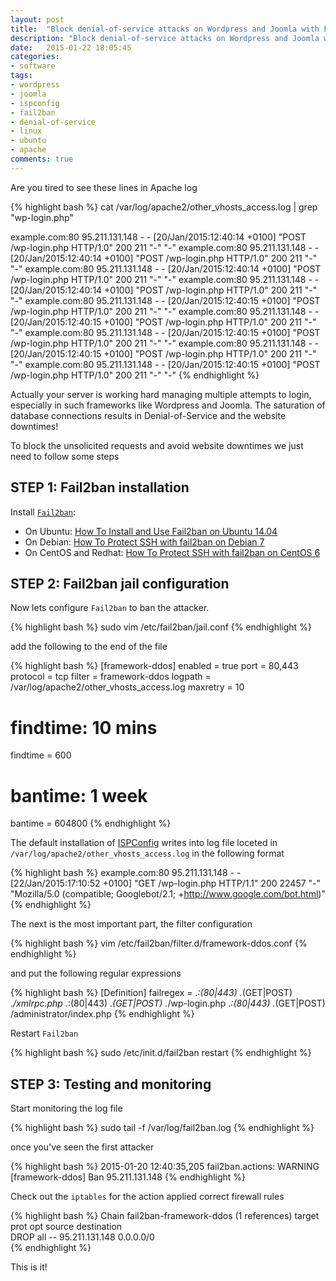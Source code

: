 ```yaml
---
layout: post
title:  "Block denial-of-service attacks on Wordpress and Joomla with Fail2Ban in ISPConfig"
description: "Block denial-of-service attacks on Wordpress and Joomla with Fail2Ban in ISPConfig"
date:   2015-01-22 18:05:45
categories:
- software
tags:
- wordpress
- joomla
- ispconfig
- fail2ban
- denial-of-service
- linux
- ubuntu
- apache
comments: true
---
```


Are you tired to see these lines in Apache log

{% highlight bash %}
cat /var/log/apache2/other_vhosts_access.log | grep "wp-login.php"

example.com:80 95.211.131.148 - - [20/Jan/2015:12:40:14 +0100] "POST /wp-login.php HTTP/1.0" 200 211 "-" "-"
example.com:80 95.211.131.148 - - [20/Jan/2015:12:40:14 +0100] "POST /wp-login.php HTTP/1.0" 200 211 "-" "-"
example.com:80 95.211.131.148 - - [20/Jan/2015:12:40:14 +0100] "POST /wp-login.php HTTP/1.0" 200 211 "-" "-"
example.com:80 95.211.131.148 - - [20/Jan/2015:12:40:14 +0100] "POST /wp-login.php HTTP/1.0" 200 211 "-" "-"
example.com:80 95.211.131.148 - - [20/Jan/2015:12:40:15 +0100] "POST /wp-login.php HTTP/1.0" 200 211 "-" "-"
example.com:80 95.211.131.148 - - [20/Jan/2015:12:40:15 +0100] "POST /wp-login.php HTTP/1.0" 200 211 "-" "-"
example.com:80 95.211.131.148 - - [20/Jan/2015:12:40:15 +0100] "POST /wp-login.php HTTP/1.0" 200 211 "-" "-"
example.com:80 95.211.131.148 - - [20/Jan/2015:12:40:15 +0100] "POST /wp-login.php HTTP/1.0" 200 211 "-" "-"
example.com:80 95.211.131.148 - - [20/Jan/2015:12:40:15 +0100] "POST /wp-login.php HTTP/1.0" 200 211 "-" "-"
{% endhighlight %}

Actually your server is working hard managing multiple attempts to login, especially in such frameworks like 
Wordpress and Joomla. The saturation of database connections results in Denial-of-Service and the website downtimes!

To block the unsolicited requests and avoid website downtimes we just need to follow some steps   

## STEP 1: Fail2ban installation

Install [`Fail2ban`](http://www.fail2ban.org):

 - On Ubuntu: [How To Install and Use Fail2ban on Ubuntu 14.04](https://www.digitalocean.com/community/tutorials/how-to-install-and-use-fail2ban-on-ubuntu-14-04)
 - On Debian: [How To Protect SSH with fail2ban on Debian 7](https://www.digitalocean.com/community/tutorials/how-to-protect-ssh-with-fail2ban-on-debian-7)
 - On CentOS and Redhat: [How To Protect SSH with fail2ban on CentOS 6](https://www.digitalocean.com/community/tutorials/how-to-protect-ssh-with-fail2ban-on-centos-6)

## STEP 2: Fail2ban jail configuration

Now lets configure `Fail2ban` to ban the attacker.

{% highlight bash %}
sudo vim /etc/fail2ban/jail.conf
{% endhighlight %}

add the following to the end of the file

{% highlight bash %}
[framework-ddos]
enabled = true
port = 80,443
protocol = tcp
filter = framework-ddos
logpath = /var/log/apache2/other_vhosts_access.log
maxretry = 10
# findtime: 10 mins
findtime = 600
# bantime: 1 week
bantime  = 604800
{% endhighlight %}

The default installation of [ISPConfig](http://www.ispconfig.org) writes into log file loceted in `/var/log/apache2/other_vhosts_access.log` in the following format

{% highlight bash %}
example.com:80 95.211.131.148 - - [22/Jan/2015:17:10:52 +0100] "GET /wp-login.php HTTP/1.1" 200 22457 "-" "Mozilla/5.0 (compatible; Googlebot/2.1; +http://www.google.com/bot.html)"
{% endhighlight %}

The next is the most important part, the filter configuration

{% highlight bash %}
vim /etc/fail2ban/filter.d/framework-ddos.conf 
{% endhighlight %}

and put the following regular expressions

{% highlight bash %}
[Definition]
failregex = .*:(80|443) <HOST> .*(GET|POST) .*/xmlrpc.php
            .*:(80|443) <HOST> .*(GET|POST) .*/wp-login.php
            .*:(80|443) <HOST> .*(GET|POST) /administrator/index.php
{% endhighlight %}

Restart `Fail2ban` 

{% highlight bash %}
sudo /etc/init.d/fail2ban restart
{% endhighlight %}

## STEP 3: Testing and monitoring

Start monitoring the log file 

{% highlight bash %}
sudo tail -f /var/log/fail2ban.log 
{% endhighlight %}

once you've seen the first attacker

{% highlight bash %}
2015-01-20 12:40:35,205 fail2ban.actions: WARNING [framework-ddos] Ban 95.211.131.148
{% endhighlight %}

Check out the `iptables` for the action applied correct firewall rules

{% highlight bash %}
Chain fail2ban-framework-ddos (1 references)
target     prot opt source               destination         
DROP       all  --  95.211.131.148       0.0.0.0/0           
{% endhighlight %}

This is it!

